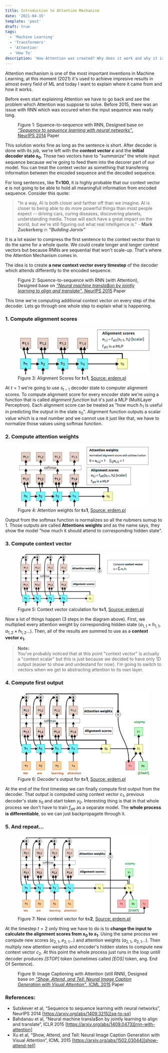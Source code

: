 ```yaml
---
title: Introduction to Attention Mechanism
date: '2021-04-15'
template: 'post'
draft: true
tags:
  - 'Machine Learning'
  - 'Transformers'
  - 'Attention'
  - 'How To'
description: 'How Attention was created? Why does it work and why it is one of the most important things in ML right now.'
---
```


Attention mechanism is one of the most important inventions in Machine Learning, at this moment (2021) it's used to achieve impresive results in almost every field of ML and today I want to explain where it came from and how it works.

Before even start explaining Attention we have to go back and see the problem which Attention was suppose to solve. Before 2015, there was an issue with RNN which was occured when the input sequence was really long.

<figure>
    <div  class="center-all" id="pure-rnn-sts-diagram">
        <rnn-process></rnn-process>
    </div>
    <figcaption>Figure 1: Squence-to-sequence with RNN, Designed base on <a href="https://arxiv.org/abs/1409.3215" target="_blank"><i>“Sequence to sequence learning with neural networks”</i>, NeurIPS 2014</a> Paper</figcaption>
</figure>

This solution works fine as long as the sentence is short. After decoder is done with its job, we're left with the **context vector _c_** and the **initial decoder state $s_0$**. Those two vectors have to _"summarize"_ the whole input sequence because we're going to feed them into the decorer part of our model. You can treat the context vector as something that transfering information between the encoded sequence and the decoded sequence.

For long sentences, like **T=100**, it is highly probable that our context vector _**c**_ is not going to be able to hold all meaningfull information from encoded sequence. Consider this quote:

> "In a way, AI is both closer and farther off than we imagine. AI is closer to being able to do more powerful things than most people expect -- driving cars, curing diseases, discovering planets, understanding media. Those will each have a great impact on the world, but we're still figuring out what real intelligence is." - **Mark Zuckerberg** in _**"Building Jarvis"**_

It is a lot easier to compress the first sentence to the context vector than to do the same for a whole quote. We could create longer and longer context vectors but because RNNs are sequential that won't scale-up. That's where the Attention Mechanism comes in.

The idea is to create **a new context vector every timestep** of the decoder which attends differently to the encoded sequence.

<figure>
    <div class="center-all" id="rnn-sts-with-attention-diagram">
        <rnn-with-attention></rnn-with-attention>
    </div>
    <figcaption>Figure 2: Squence-to-sequence with RNN (with Attention), Designed base on <a href="https://arxiv.org/abs/1409.0473" target="_blank"><i>“Neural machine transla$on by jointly learning to align and translate”</i>, NeurIPS 2015</a> Paper</figcaption>
</figure>

This time we're computing additional context vector on every step of the decoder. Lets go through one whole step to explain what is happening.

### 1. Compute alignment scores

<figure>
    <img src="alignment-scores.png">
    <figcaption>Figure 3: Alignment Scores for <b>t=1</b>, <a target="_blank" href="https://erdem.pl/2021/04/introduction-to-attention-mechanism">Source: erdem.pl</a> </figcaption>
</figure>

At $t=1$ we're going to use $s_{t-1}$ decoder state to computer alignment scores. To compute alignment score for every encoder state we're using a function that is called _alignment function_ but it's just a MLP (MultiLayer Perceptron). Each alignment score can be treated as "how much $h_1$ is useful in predicting the output in the state $s_0$". Alignment function outputs a scalar value which is a real number and we cannot use it just like that, we have to normalize those values using softmax function.

### 2. Compute attention weights

<figure>
    <img src="attention-weights.png">
    <figcaption>Figure 4: Attention weights for <b>t=1</b>, <a target="_blank" href="https://erdem.pl/2021/04/introduction-to-attention-mechanism">Source: erdem.pl</a> </figcaption>
</figure>

Output from the softmax function is normalizes so all the nubmers sumup to 1. Those outputs are called **Attentions weights** and as the name says, they show the model "how much it should attend to corresponding hidden state".

### 3. Compute context vector

<figure>
    <img src="context-vector.png">
    <figcaption>Figure 5: Context vector calculation for <b>t=1</b>, <a target="_blank" href="https://erdem.pl/2021/04/introduction-to-attention-mechanism">Source: erdem.pl</a> </figcaption>
</figure>

Now a lot of things happen (3 steps in the diagram above). First, we multiplied every attention weight by corresponding hidden state ($a_{1,1} \times h_{1,1}$, $a_{1,2} \times h_{1,2}$...). Then, all of the results are summed to use as a **context vector $c_1$**.

> **Note:**<br/>
> You've probably noticed that at this point "context vector" is actually a "context scalar" but this is just because we decided to have only 1D output (easier to show and undestand for now). I'm going to switch to vectors when we get to abstracting attention to its own layer.

### 4. Compute first output

<figure>
    <img src="first-output.png">
    <figcaption>Figure 6: Decoder's output for <b>t=1</b>, <a target="_blank" href="https://erdem.pl/2021/04/introduction-to-attention-mechanism">Source: erdem.pl</a> </figcaption>
</figure>

At the end of the first timestep we can finally compute first output from the decoder. That output is computed using context vector $c_1$, previous decoder's state $s_0$ and start token $y_0$. Interesting thing is that in that whole process we don't have to train $f_{att}$ as a separate model. The **whole process is differentiable**, so we can just backpropagete through it.

### 5. And repeat...

<figure>
    <img src="t=2.png">
    <figcaption>Figure 7: New context vector for <b>t=2</b>, <a target="_blank" href="https://erdem.pl/2021/04/introduction-to-attention-mechanism">Source: erdem.pl</a> </figcaption>
</figure>

At the timestep $t=2$ only thing we have to do is to **change the input to calculate the alignment scores from $s_0$ to $s_1$**. Using the same process we compute new scores ($e_{2,1}$, $e_{2,1}$...) and attention weights ($a_{2,1}$, $a_{2,1}$...). Then multiply new attention weights and encoder's hidden states to compute new context vector $c_2$. At this point the whole process just runs in the loop untill decoder produces _[STOP]_ token (sometimes called _[EOS]_ token, ang. End Of Sentence).

<figure>
    <div class="center-all" id="rnn-imtos-with-attention-diagram">
        <image-with-attention></image-with-attention>
    </div>
    <figcaption>Figure 9: Image Captioning with Attention (still RNN), Designed base on <a href="https://arxiv.org/abs/1409.0473" target="_blank"><i>“Show, Attend, and Tell: Neural Image Caption Generation with Visual Attention”</i>, ICML 2015</a> Paper</figcaption>
</figure>

### References:

- Sutskever et al, “Sequence to sequence learning with neural networks”, NeurIPS 2014 [https://arxiv.org/abs/1409.3215][sq-to-sq]
- Bahdanau et al, “Neural machine transla$on by jointly learning to align and translate”, ICLR 2015 [https://arxiv.org/abs/1409.0473][rnn-with-attention]
- Xu et al, “Show, Attend, and Tell: Neural Image Caption Generation with Visual Attention”, ICML 2015 [https://arxiv.org/abs/1502.03044][show-attend-tell]

[sq-to-sq]: https://arxiv.org/abs/1409.3215
[rnn-with-attention]: https://arxiv.org/abs/1409.0473
[show-attend-tell]: https://arxiv.org/abs/1502.03044
